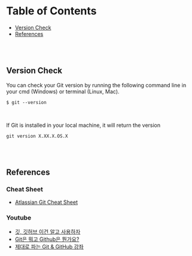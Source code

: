 # Table of Contents

* [Version Check](#Version-Check)
* [References](#References)


<br/><br/>


## Version Check

You can check your Git version by running the following command line in your cmd (Windows) or terminal (Linux, Mac).
```git
$ git --version
```
<br/>

If Git is installed in your local machine, it will return the version
```git
git version X.XX.X.OS.X
```

<br/><br/>


## References

### Cheat Sheet
* [Atlassian Git Cheat Sheet](https://github.com/Yonghee9106/git-study-history/files/9484490/SWTM-2088_Atlassian-Git-Cheatsheet.pdf)

### Youtube
* [깃, 깃허브 이건 알고 사용하자](https://www.youtube.com/watch?v=lPrxhA4PLoA)<br/>
* [Git은 뭐고 Github은 뭔가요?](https://www.youtube.com/watch?v=Bd35Ze7-dIw)<br/>
* [제대로 파는 Git & GitHub 강좌](https://www.youtube.com/watch?v=1I3hMwQU6GU)
